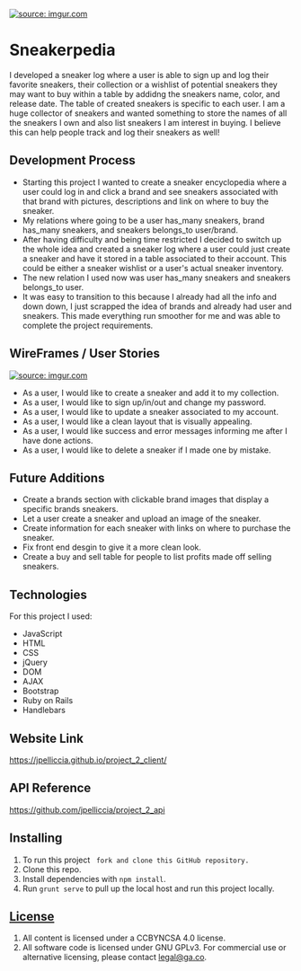 <a href="https://imgur.com/nqVZA0q"><img src="https://i.imgur.com/nqVZA0q.png" title="source: imgur.com" /></a>

# Sneakerpedia

I developed a sneaker log where a user is able to sign up and log their favorite sneakers, their
collection or a wishlist of potential sneakers they may want to buy within a table by addidng the
sneakers name, color, and release date. The table of created sneakers is specific to each user.
I am a huge collector of sneakers and wanted something to store the names of all the sneakers I own
and also list sneakers I am interest in buying. I believe this can help people track and log their sneakers as well!

## Development Process

- Starting this project I wanted to create a sneaker encyclopedia where a user could
log in and click a brand and see sneakers associated with that brand with pictures,
descriptions and link on where to buy the sneaker.
- My relations where going to be a user has_many sneakers, brand has_many sneakers,
and sneakers belongs_to user/brand.
- After having difficulty and being time restricted I decided to switch up the whole
idea and created a sneaker log where a user could just create a sneaker and have it
stored in a table associated to their account. This could be either a sneaker wishlist
or a user's actual sneaker inventory.
- The new relation I used now was user has_many sneakers and sneakers belongs_to
user.
- It was easy to transition to this because I already had all the info and down down,
I just scrapped the idea of brands and already had user and sneakers. This made everything
run smoother for me and was able to complete the project requirements.


## WireFrames / User Stories

<a href="https://imgur.com/xxTBDTL"><img src="https://i.imgur.com/xxTBDTL.jpg" title="source: imgur.com" /></a>

- As a user, I would like to create a sneaker and add it to my collection.
- As a user, I would like to sign up/in/out and change my password.
- As a user, I would like to update a sneaker associated to my account.
- As a user, I would like a clean layout that is visually appealing.
- As a user, I would like success and error messages informing me after I have done actions.
- As a user, I would like to delete a sneaker if I made one by mistake.

## Future Additions

- Create a brands section with clickable brand images that display a specific brands sneakers.
- Let a user create a sneaker and upload an image of the sneaker.
- Create information for each sneaker with links on where to purchase the sneaker.
- Fix front end desgin to give it a more clean look.
- Create a buy and sell table for people to list profits made off selling sneakers.


## Technologies
For this project I used:
* JavaScript
* HTML
* CSS
* jQuery
* DOM
* AJAX
* Bootstrap
* Ruby on Rails
* Handlebars

## Website Link

https://jpelliccia.github.io/project_2_client/

## API Reference

https://github.com/jpelliccia/project_2_api

## Installing
1. To run this project
``` fork and clone this GitHub repository.```
2. Clone this repo.
3. Install dependencies with ```npm install```.
4. Run ```grunt serve``` to pull up the local host and run this project locally.


## [License](LICENSE)

1. All content is licensed under a CC­BY­NC­SA 4.0 license.
1. All software code is licensed under GNU GPLv3. For commercial use or
    alternative licensing, please contact legal@ga.co.
